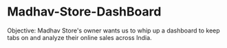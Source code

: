 # Madhav-Store-DashBoard
Objective:    Madhav Store's owner wants us to whip up a dashboard to keep tabs on and analyze their online sales across India.
